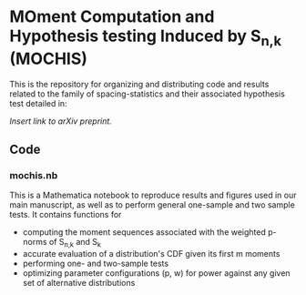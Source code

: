 # **MO**ment Computation and Hypothesis testing Induced by S<sub>n,k</sub> (MOCHIS)

This is the repository for organizing and distributing code and results related to the
family of spacing-statistics and their associated hypothesis test detailed in:

<em>Insert link to arXiv preprint.</em>

## Code

### mochis.nb

This is a Mathematica notebook to reproduce results and figures used in our main
manuscript, as well as to perform general one-sample and two sample tests. It contains functions for 

* computing the moment sequences associated with the weighted p-norms of S<sub>n,k</sub> and S<sub>k</sub>
* accurate evaluation of a distribution's CDF given its first m moments
* performing one- and two-sample tests
* optimizing parameter configurations (p, w) for power against any given set of alternative distributions
